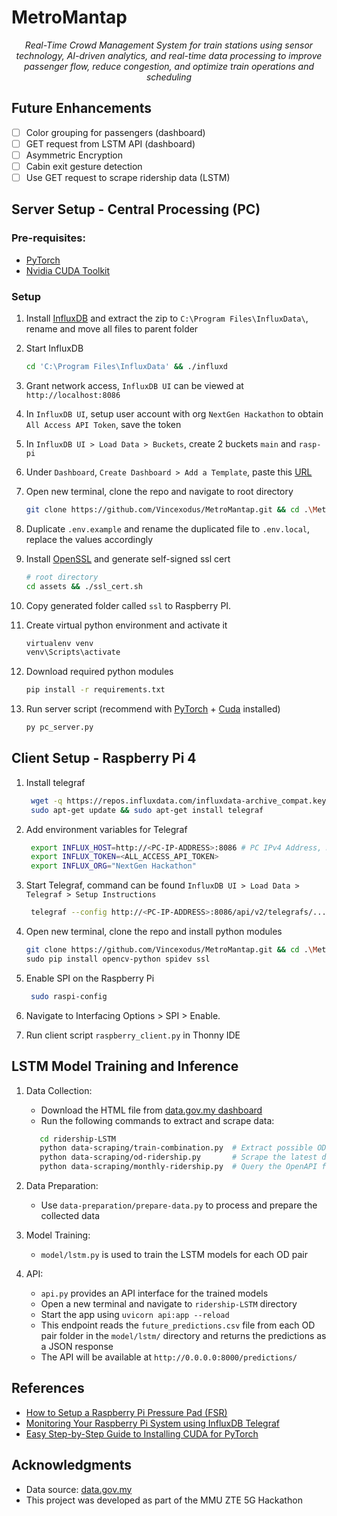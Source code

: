 # MetroMantap

<p align="center">
  <i align="center">Real-Time Crowd Management System for train stations using sensor technology, AI-driven analytics, and real-time data processing to improve passenger flow, reduce congestion, and optimize train operations and scheduling</i>
</p>

## Future Enhancements

- [ ] Color grouping for passengers (dashboard)
- [ ] GET request from LSTM API (dashboard)
- [ ] Asymmetric Encryption
- [ ] Cabin exit gesture detection
- [ ] Use GET request to scrape ridership data (LSTM)

## Server Setup - Central Processing (PC)

### Pre-requisites:

- [PyTorch](https://pytorch.org/get-started/pytorch-2.0/#requirements)
- [Nvidia CUDA Toolkit](https://developer.nvidia.com/cuda-downloads)

### Setup

1. Install [InfluxDB](https://docs.influxdata.com/influxdb/v2/install/?t=Windows#download-and-install-influxdb-v2) and extract the zip to `C:\Program Files\InfluxData\`, rename and move all files to parent folder

2. Start InfluxDB

   ```bash
   cd 'C:\Program Files\InfluxData' && ./influxd
   ```

3. Grant network access, `InfluxDB UI` can be viewed at `http://localhost:8086`

4. In `InfluxDB UI`, setup user account with org `NextGen Hackathon` to obtain `All Access API Token`, save the token

5. In `InfluxDB UI > Load Data > Buckets`, create 2 buckets `main` and `rasp-pi`

6. Under `Dashboard`, `Create Dashboard > Add a Template`, paste this [URL](https://raw.githubusercontent.com/Vincexodus/MetroMantap/main/assets/train_density_monitor_dashboard.json)

7. Open new terminal, clone the repo and navigate to root directory

   ```bash
   git clone https://github.com/Vincexodus/MetroMantap.git && cd .\MetroMantap\
   ```

8. Duplicate `.env.example` and rename the duplicated file to `.env.local`, replace the values accordingly

9. Install [OpenSSL](https://slproweb.com/products/Win32OpenSSL.html) and generate self-signed ssl cert

   ```bash
   # root directory
   cd assets && ./ssl_cert.sh
   ```

10. Copy generated folder called `ssl` to Raspberry PI.

11. Create virtual python environment and activate it

    ```bash
    virtualenv venv
    venv\Scripts\activate
    ```

12. Download required python modules

    ```bash
    pip install -r requirements.txt
    ```

13. Run server script (recommend with [PyTorch](https://pytorch.org/get-started/pytorch-2.0/#requirements) + [Cuda](https://developer.nvidia.com/cuda-downloads) installed)

    ```bash
    py pc_server.py
    ```

## Client Setup - Raspberry Pi 4

1. Install telegraf

   ```bash
    wget -q https://repos.influxdata.com/influxdata-archive_compat.key
    sudo apt-get update && sudo apt-get install telegraf
   ```

2. Add environment variables for Telegraf

   ```bash
    export INFLUX_HOST=http://<PC-IP-ADDRESS>:8086 # PC IPv4 Address, NOT localhost
    export INFLUX_TOKEN=<ALL_ACCESS_API_TOKEN>
    export INFLUX_ORG="NextGen Hackathon"
   ```

3. Start Telegraf, command can be found `InfluxDB UI > Load Data > Telegraf > Setup Instructions`

   ```bash
    telegraf --config http://<PC-IP-ADDRESS>:8086/api/v2/telegrafs/...
   ```

4. Open new terminal, clone the repo and install python modules

   ```bash
   git clone https://github.com/Vincexodus/MetroMantap.git && cd .\MetroMantap\
   sudo pip install opencv-python spidev ssl
   ```

5. Enable SPI on the Raspberry Pi

   ```bash
    sudo raspi-config
   ```

6. Navigate to Interfacing Options > SPI > Enable.

7. Run client script `raspberry_client.py` in Thonny IDE

## LSTM Model Training and Inference

1. Data Collection:

   - Download the HTML file from [data.gov.my dashboard](https://data.gov.my/dashboard/rapid-explorer)
   - Run the following commands to extract and scrape data:

   ```bash
      cd ridership-LSTM
      python data-scraping/train-combination.py  # Extract possible OD pair combinations
      python data-scraping/od-ridership.py       # Scrape the latest daily OD ridership data
      python data-scraping/monthly-ridership.py  # Query the OpenAPI for monthly ridership data
   ```

2. Data Preparation:

   - Use `data-preparation/prepare-data.py` to process and prepare the collected data

3. Model Training:

   - `model/lstm.py` is used to train the LSTM models for each OD pair

4. API:
   - `api.py` provides an API interface for the trained models
   - Open a new terminal and navigate to `ridership-LSTM` directory
   - Start the app using `uvicorn api:app --reload`
   - This endpoint reads the `future_predictions.csv` file from each OD pair folder in the `model/lstm/` directory and returns the predictions as a JSON response
   - The API will be available at `http://0.0.0.0:8000/predictions/`

## References

- [How to Setup a Raspberry Pi Pressure Pad (FSR)](https://pimylifeup.com/raspberry-pi-pressure-pad/)
- [Monitoring Your Raspberry Pi System using InfluxDB Telegraf](https://randomnerdtutorials.com/monitor-raspberry-pi-influxdb-telegraf/)
- [Easy Step-by-Step Guide to Installing CUDA for PyTorch](https://medium.com/@fernandopalominocobo/installing-cuda-for-pytorch-easily-explained-windows-users-4d3b7db5f2e0)

## Acknowledgments

- Data source: [data.gov.my](https://data.gov.my)
- This project was developed as part of the MMU ZTE 5G Hackathon
